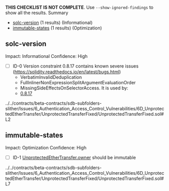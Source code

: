 **THIS CHECKLIST IS NOT COMPLETE**. Use `--show-ignored-findings` to show all the results.
Summary
 - [solc-version](#solc-version) (1 results) (Informational)
 - [immutable-states](#immutable-states) (1 results) (Optimization)
## solc-version
Impact: Informational
Confidence: High
 - [ ] ID-0
Version constraint 0.8.17 contains known severe issues (https://solidity.readthedocs.io/en/latest/bugs.html)
	- VerbatimInvalidDeduplication
	- FullInlinerNonExpressionSplitArgumentEvaluationOrder
	- MissingSideEffectsOnSelectorAccess.
It is used by:
	- [0.8.17](../../contracts/beta-contracts/sdb-subfolders-slither/Issues/6_Authentication_Access_Control_Vulnerabilities/6D_UnprotectedEtherTransfer/UnprotectedTransferFixed/UnprotectedTransferFixed.sol#L2)

../../contracts/beta-contracts/sdb-subfolders-slither/Issues/6_Authentication_Access_Control_Vulnerabilities/6D_UnprotectedEtherTransfer/UnprotectedTransferFixed/UnprotectedTransferFixed.sol#L2


## immutable-states
Impact: Optimization
Confidence: High
 - [ ] ID-1
[UnprotectedEtherTransfer.owner](../../contracts/beta-contracts/sdb-subfolders-slither/Issues/6_Authentication_Access_Control_Vulnerabilities/6D_UnprotectedEtherTransfer/UnprotectedTransferFixed/UnprotectedTransferFixed.sol#L7) should be immutable 

../../contracts/beta-contracts/sdb-subfolders-slither/Issues/6_Authentication_Access_Control_Vulnerabilities/6D_UnprotectedEtherTransfer/UnprotectedTransferFixed/UnprotectedTransferFixed.sol#L7


